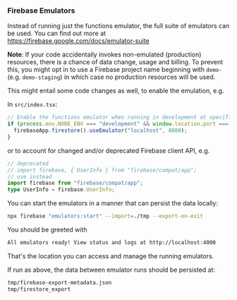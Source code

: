 ### Firebase Emulators

Instead of running just the functions emulator, the full suite of emulators can be used. You can find out more at https://firebase.google.com/docs/emulator-suite

**Note**: If your code accidentally invokes non-emulated (production) resources, there is a chance of data change, usage and billing. To prevent this, you might opt in to use a Firebase project name beginning with `demo-` (e.g. `demo-staging`) in which case no production resources will be used.

This might entail some code changes as well, to enable the emulation, e.g.

In `src/index.tsx`:

```typescript
// Enable the functions emulator when running in development at specific port
if (process.env.NODE_ENV === "development" && window.location.port === "5000") {
  firebaseApp.firestore().useEmulator("localhost", 8080);
}
```

or to account for changed and/or deprecated Firebase client API, e.g.

```typescript
// deprecated
// import firebase, { UserInfo } from "firebase/compat/app";
// use instead
import firebase from "firebase/compat/app";
type UserInfo = firebase.UserInfo;
```

You can start the emulators in a manner that can persist the data locally:

```bash
npx firebase "emulators:start" --import=./tmp --export-on-exit
```

You should be greeted with

```bash
All emulators ready! View status and logs at http://localhost:4000
```

That's the location you can access and manage the running emulators.

If run as above, the data between emulator runs should be persisted at:

```bash
tmp/firebase-export-metadata.json
tmp/firestore_export
```
